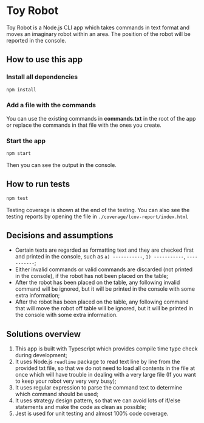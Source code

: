 # Toy Robot

Toy Robot is a Node.js CLI app which takes commands in text format and moves an imaginary robot within an area. The position of the robot will be reported in the console.

## How to use this app

### Install all dependencies

```bash
npm install
```

### Add a file with the commands

You can use the existing commands in **commands.txt** in the root of the app or replace the commands in that file with the ones you create.

### Start the app

```bash
npm start
```

Then you can see the output in the console.

## How to run tests

```bash
npm test
```

Testing coverage is shown at the end of the testing. You can also see the testing reports by opening the file in `./coverage/lcov-report/index.html`

## Decisions and assumptions

- Certain texts are regarded as formatting text and they are checked first and printed in the console, such as `a) -----------`, `1) -----------`, `-----------`;
- Either invalid commands or valid commands are discarded (not printed in the console), if the robot has not been placed on the table;
- After the robot has been placed on the table, any following invalid command will be ignored, but it will be printed in the console with some extra information;
- After the robot has been placed on the table, any following command that will move the robot off table will be ignored, but it will be printed in the console with some extra information.

## Solutions overview

1. This app is built with Typescript which provides compile time type check during development;
2. It uses Node.js `readline` package to read text line by line from the provided txt file, so that we do not need to load all contents in the file at once which will have trouble in dealing with a very large file (If you want to keep your robot very very very busy);
3. It uses regular expression to parse the command text to determine which command should be used;
4. It uses strategy design pattern, so that we can avoid lots of if/else statements and make the code as clean as possible;
5. Jest is used for unit testing and almost 100% code coverage.
